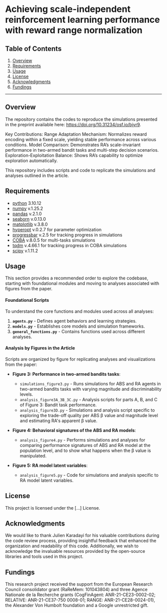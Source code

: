 # Achieving scale-independent reinforcement learning performance with reward range normalization

## Table of Contents
1. [Overview](#overview)
3. [Requirements](#requirements)
4. [Usage](#usage)
5. [License](#license)
6. [Acknowledgments](#acknowledgments)
7. [Fundings](#fundings)

---

## Overview

The repository contains the codes to reproduce the simulations presented in the preprint available here: https://doi.org/10.31234/osf.io/bjyr9. 

Key Contributions:
Range Adaptation Mechanism: Normalizes reward encoding within a fixed scale, yielding stable performance across various conditions.
Model Comparison: Demonstrates RA’s scale-invariant performance in two-armed bandit tasks and multi-step decision scenarios.
Exploration-Exploitation Balance: Shows RA’s capability to optimize exploration automatically.

This repository includes scripts and code to replicate the simulations and analyses outlined in the article.


## Requirements

- [python](https://www.python.org/downloads/release/python-31012/) 3.10.12
- [numpy](https://numpy.org/) v.1.25.2
- [pandas](https://pandas.pydata.org/) v.2.1.0
- [seaborn](https://seaborn.pydata.org/) v.0.13.0
- [matplotlib](https://matplotlib.org/) v.3.8.0
- [hyperopt](https://github.com/hyperopt/hyperopt) v.0.2.7 for parameter optimization
- [progressbar](https://pypi.org/project/progressbar2/) v.2.5 for tracking progress in simulations
- [COBA](https://coba-docs.readthedocs.io/en/latest/getting_started.html) v.8.0.5 for multi-tasks simulations
- [tqdm](https://tqdm.github.io/) v.4.66.1 for tracking progress in COBA simulations
- [scipy](https://scipy.org/) v.1.11.2


## Usage

This section provides a recommended order to explore the codebase, starting with foundational modules and moving to analyses associated with figures from the paper.

#### Foundational Scripts
To understand the core functions and modules used across all analyses:

1. **`agents.py`** - Defines agent behaviors and learning strategies.
2. **`models.py`** - Establishes core models and simulation frameworks.
3. **`general_functions.py`** - Contains functions used across different analyses.

#### Analysis by Figures in the Article

Scripts are organized by figure for replicating analyses and visualizations from the paper:

- **Figure 3: Performance in two-armed bandits tasks**:
  - `simulations_figure3.py` - Runs simulations for ABS and RA agents in two-armed bandits tasks with varying magnitude and discriminability levels.
  - `analysis_figure3A_3B_3C.py` - Analysis scripts for parts A, B, and C of Figure 3: Bandit task performance.
  - `analysis_figure3D.py` - Simulations and analysis script specific to exploring the trade-off quality per ABS β value and magnitude level and estimating RA's apparent β value.

- **Figure 4: Behavioral signatures of the ABS and RA models**:
  - `analysis_figure4.py` - Performs simulations and analyses for comparing performance signatures of ABS and RA model at the population level, and to show what happens when the β value is manipulated.

- **Figure 5: RA model latent variables**:
  - `analysis_figure5.py` - Code for simulations and analysis specific to RA model latent variables.

## License

This project is licensed under the [...] License. 

## Acknowledgments

We would like to thank Julien Karadayi for his valuable contributions during the code review process, providing insightful feedback that enhanced the organization and readability of this code.
Additionally, we wish to acknowledge the invaluable resources provided by the open-source libraries and tools used in this project.

## Fundings
This research project received the support from the European Research Council consolidator grant (RaReMem:  101043804) and three Agence Nationale de  la Recherche grants (CogFinAgent: ANR-21-CE23-0002-02; RELATIVE: ANR-21-CE37-750  0008-01; RANGE: ANR-21-CE28-0024-01), the Alexander Von Humbolt foundation and a Google unrestricted gift.

